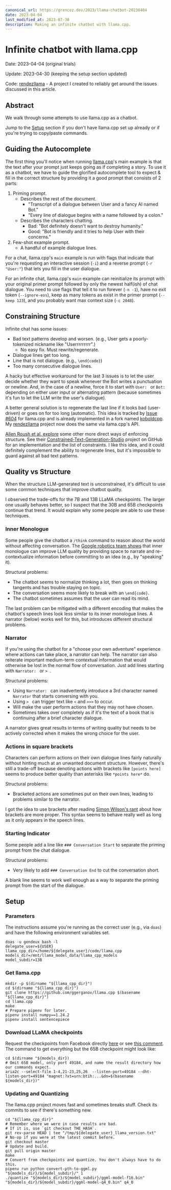```yaml
---
canonical_url: https://grencez.dev/2023/llama-chatbot-20230404
date: 2023-04-04
last_modified_at: 2023-07-30
description: Making an infinite chatbot with llama.cpp.
---
```


# Infinite chatbot with llama.cpp

Date: 2023-04-04 (original trials)

Update: 2023-04-30 (keeping the setup section updated)

Code: [rendezllama](https://github.com/rendezqueue/rendezllama) - A project I created to reliably get around the issues discussed in this article.

## Abstract
We walk through some attempts to use llama.cpp as a chatbot.

Jump to the [Setup](#setup) section if you don't have llama.cpp set up already or if you're trying to copy/paste commands.

## Guiding the Autocomplete
The first thing you'll notice when running [llama.cpp](https://github.com/ggerganov/llama.cpp)'s main example is that the text after your prompt just keeps going as if completing a story.
To use it as a chatbot, we have to guide the glorified autocomplete tool to expect & fill in the correct structure by providing it a good prompt that consists of 2 parts:
1. Priming prompt.
   - Describes the rest of the document.
     - "Transcript of a dialogue between User and a fancy AI named Bot."
     - "Every line of dialogue begins with a name followed by a colon."
   - Describes the characters chatting.
     - Bad: "Bot definitely doesn't want to destroy humanity."
     - Good: "Bot is friendly and it tries to help User with their concerns."
2. Few-shot example prompt.
   - A handful of example dialogue lines.

For a chat, llama.cpp's `main` example is run with flags that indicate that you're requesting an interactive session (`-i`) and a reverse prompt (`-r "User:"`) that lets you fill in the user dialogue.

For an infinite chat, llama.cpp's `main` example can reinitialize its prompt with your original primer prompt followed by only the newest half(ish) of chat dialogue.
You need to use flags that tell it to run forever (`-n -1`), have no exit token (`--ignore-eos`), keep as many tokens as exist in the primer prompt (`--keep 123`), and you probably want max context size (`-c 2048`).

## Constraining Structure
Infinite chat has some issues:
- Bad text patterns develop and worsen. (e.g., User gets a poorly-tokenized nickname like "Userrrrrrrrr".)
  - No easy fix. Must rewrite/regenerate.
- Dialogue lines get too long.
- Line that is not dialogue. (e.g., `\end{code}`)
- Too many consecutive dialogue lines.

A hacky but effective workaround for the last 3 issues is to let the user decide whether they want to speak whenever the Bot writes a punctuation or newline.
And, in the case of a newline, force it to start with `User: ` or `Bot: ` depending on either user input or alternating pattern (because sometimes it's fun to let the LLM write the user's dialogue).

A better general solution is to regenerate the last line if it looks bad (user-driven) or goes on for too long (automatic).
This idea is tracked by [Issue #604](https://github.com/ggerganov/llama.cpp/issues/604) for llama.cpp and is already implemented in a fork named [koboldcpp](https://github.com/LostRuins/koboldcpp).
My [rendezllama](https://github.com/rendezqueue/rendezllama) project now does the same via llama.cpp's API.

[Allen Roush et al. explore](https://paperswithcode.com/paper/most-language-models-can-be-poets-too-an-ai) some other more direct ways of enforcing structure.
See their [Constrained-Text-Generation-Studio](https://github.com/Hellisotherpeople/Constrained-Text-Generation-Studio) project on GitHub for an implementation and the list of constraints.
I like this idea, and it could definitely complement the ability to regenerate lines, but it's impossible to guard against all bad text patterns.

## Quality vs Structure
When the structure LLM-generated text is unconstrained, it's difficult to use some common techniques that improve chatbot quality.

I observed the trade-offs for the 7B and 13B LLaMA checkpoints.
The larger one usually behaves better, so I suspect that the 30B and 65B checkpoints continue that trend.
It would explain why some people are able to use these techniques.

### Inner Monologue
Some people give the chatbot a `/think` command to reason about the world without affecting conversation.
The [Google robotics team shows](https://innermonologue.github.io) that inner monologue  can improve LLM quality by providing space to narrate and re-contextualize information before committing to an idea (e.g., by "speaking" it).

Structural problems:
- The chatbot seems to normalize thinking a lot, then goes on thinking tangents and has trouble staying on topic.
- The conversation seems more likely to break with an `\end{code}`.
- The chatbot sometimes assumes that the user can read its mind.

The last problem can be mitigated with a different encoding that makes the chatbot's speech lines look less similar to its inner monologue lines.
A narrator (below) works well for this, but introduces different structural problems.

### Narrator
If you're using the chatbot for a "choose your own adventure" experience where actions can take place, a narrator can help.
The narrator can also reiterate important medium-term contextual information that would otherwise be lost in the normal flow of conversation.
Just add lines starting with `Narrator: ` or `> `.

Structural problems:
- Using `Narrator: ` can inadvertently introduce a 3rd character named `Narrator` that starts conversing with you.
- Using `> ` can trigger text like `<` and `>>>`  to occur.
- Will make the user perform actions that they may not have chosen.
- Sometimes takes over completely as if it's the text of a book that is continuing after a brief character dialogue.

A narrator gives great results in terms of writing quality but needs to be actively corrected when it makes the wrong choice for the user.

### Actions in square brackets
Characters can perform actions on their own dialogue lines fairly naturally without hinting much at an unwanted document structure.
However, there's still a trade-off because denoting actions with brackets like `[points here]` seems to produce better quality than asterisks like `*points here*` do.

Structural problems:
- Bracketed actions are sometimes put on their own lines, leading to problems similar to the narrator.

I got the idea to use brackets after reading [Simon Wilson's rant](https://www.ermlikeyeah.com/please-god-make-this-pain-go-away/) about how brackets are more proper.
This syntax seems to behave really well as long as it only appears in the speech lines.

### Starting Indicator
Some people add a line like `### Conversation Start` to separate the priming prompt from the chat dialogue.

Structural problems:
- Very likely to add `### Conversation End` to cut the conversation short.

A blank line seems to work well enough as a way to separate the priming prompt from the start of the dialogue.

## Setup
### Parameters
The instructions assume you're running as the correct user (e.g., via `doas`) and have the following environment variables set.
```shell
doas -u gendeux bash -l
delegate_user=${USER}
llama_cpp_dir=/home/${delegate_user}/code/llama.cpp
models_dir=/mnt/llama_model_data/llama_cpp_models
model_subdir=13B
```

### Get llama.cpp
```shell
mkdir -p $(dirname "${llama_cpp_dir}")
cd $(dirname "${llama_cpp_dir}")
git clone https://github.com/ggerganov/llama.cpp $(basename "${llama_cpp_dir}")
cd llama.cpp
make
# Prepare pipenv for later.
pipenv install numpy==1.24.2
pipenv install sentencepiece
```

### Download LLaMA checkpoints
Request the checkpoints from Facebook directly [here](https://github.com/facebookresearch/llama) or see [this comment](https://github.com/facebookresearch/llama/pull/73#issuecomment-1468084739).
The command to get everything but the 65B checkpoint might look like:
```shell
cd $(dirname "${models_dir})
# Omit 65B model, only port 49184, and name the result directory how our commands expect.
aria2c --select-file 1-4,21-23,25,26  --listen-port=49184 --dht-listen-port=49184 "magnet:?xt=urn:btih:...&dn=$(basename ${models_dir})"
```

### Updating and Quantizing
The llama.cpp project moves fast and sometimes breaks stuff.
Check its commits to see if there's something new.
```shell
cd "${llama_cpp_dir}"
# Remember where we were in case results are bad.
# If it is, use `git checkout THE_HASH`.
git rev-parse HEAD | tee "/tmp/${delegate_user}_llama_version.txt"
# No-op if you were at the latest commit before.
git checkout master
# Update and build.
git pull origin master
make
# Convert from checkpoints and quantize. You don't always have to do this.
pipenv run python convert-pth-to-ggml.py "${models_dir}/${model_subdir}/" 1
./quantize "${models_dir}/${model_subdir}/ggml-model-f16.bin" "${models_dir}/${model_subdir}/ggml-model-q4_0.bin" q4_0
```
